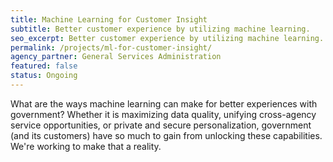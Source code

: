 ```yaml
---
title: Machine Learning for Customer Insight
subtitle: Better customer experience by utilizing machine learning.
seo_excerpt: Better customer experience by utilizing machine learning.
permalink: /projects/ml-for-customer-insight/
agency_partner: General Services Administration
featured: false
status: Ongoing
---
```

<p>
  What are the ways machine learning can make for better experiences with government? Whether it is maximizing data quality, unifying cross-agency service opportunities, or private and secure personalization, government (and its customers) have so much to gain from unlocking these capabilities. We're working to make that a reality. 
</p>